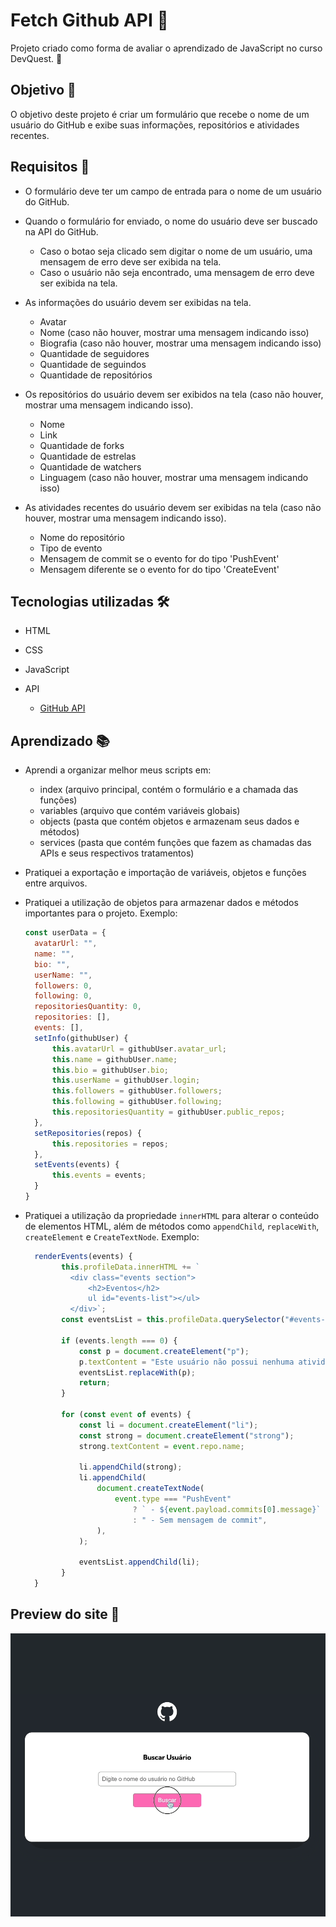 # Fetch Github API 🔎

Projeto criado como forma de avaliar o aprendizado de JavaScript no curso DevQuest. 👾

## Objetivo 🎯

O objetivo deste projeto é criar um formulário que recebe o nome de um usuário do GitHub e exibe suas informações, repositórios e atividades recentes.

## Requisitos 📝

- O formulário deve ter um campo de entrada para o nome de um usuário do GitHub.

- Quando o formulário for enviado, o nome do usuário deve ser buscado na API do GitHub.
  - Caso o botao seja clicado sem digitar o nome de um usuário, uma mensagem de erro deve ser exibida na tela.
  - Caso o usuário não seja encontrado, uma mensagem de erro deve ser exibida na tela.

- As informações do usuário devem ser exibidas na tela.
  - Avatar
  - Nome (caso não houver, mostrar uma mensagem indicando isso)
  - Biografia (caso não houver, mostrar uma mensagem indicando isso)
  - Quantidade de seguidores
  - Quantidade de seguindos
  - Quantidade de repositórios

- Os repositórios do usuário devem ser exibidos na tela (caso não houver, mostrar uma mensagem indicando isso).
  - Nome
  - Link
  - Quantidade de forks
  - Quantidade de estrelas
  - Quantidade de watchers
  - Linguagem (caso não houver, mostrar uma mensagem indicando isso)

- As atividades recentes do usuário devem ser exibidas na tela (caso não houver, mostrar uma mensagem indicando isso).
  - Nome do repositório
  - Tipo de evento
  - Mensagem de commit se o evento for do tipo 'PushEvent'
  - Mensagem diferente se o evento for do tipo 'CreateEvent'

## Tecnologias utilizadas 🛠️

- HTML

- CSS

- JavaScript

- API
  - [GitHub API](https://docs.github.com/en/rest)

## Aprendizado 📚

- Aprendi a organizar melhor meus scripts em:
  - index (arquivo principal, contém o formulário e a chamada das funções)
  - variables (arquivo que contém variáveis globais)
  - objects (pasta que contém objetos e armazenam seus dados e métodos)
  - services (pasta que contém funções que fazem as chamadas das APIs e seus respectivos tratamentos)

- Pratiquei a exportação e importação de variáveis, objetos e funções entre arquivos.

- Pratiquei a utilização de objetos para armazenar dados e métodos importantes para o projeto. Exemplo:

  ``` javascript
  const userData = {
    avatarUrl: "",
    name: "",
    bio: "",
    userName: "",
    followers: 0,
    following: 0,
    repositoriesQuantity: 0,
    repositories: [],
    events: [],
    setInfo(githubUser) {
        this.avatarUrl = githubUser.avatar_url;
        this.name = githubUser.name;
        this.bio = githubUser.bio;
        this.userName = githubUser.login;
        this.followers = githubUser.followers;
        this.following = githubUser.following;
        this.repositoriesQuantity = githubUser.public_repos;
    },
    setRepositories(repos) {
        this.repositories = repos;
    },
    setEvents(events) {
        this.events = events;
    }
  } 
  ```

- Pratiquei a utilização da propriedade `innerHTML` para alterar o conteúdo de elementos HTML, além de métodos como `appendChild`, `replaceWith`, `createElement` e `CreateTextNode`. Exemplo:

  ``` javascript
    renderEvents(events) {
		  this.profileData.innerHTML += `
            <div class="events section">
                <h2>Eventos</h2>
                ul id="events-list"></ul>
            </div>`;
		  const eventsList = this.profileData.querySelector("#events-list");

		  if (events.length === 0) {
			  const p = document.createElement("p");
			  p.textContent = "Este usuário não possui nenhuma atividade recente.";
			  eventsList.replaceWith(p);
			  return;
		  }

		  for (const event of events) {
			  const li = document.createElement("li");
			  const strong = document.createElement("strong");
			  strong.textContent = event.repo.name;

			  li.appendChild(strong);
			  li.appendChild(
				  document.createTextNode(
					  event.type === "PushEvent"
						  ? ` - ${event.payload.commits[0].message}`
						  : " - Sem mensagem de commit",
				  ),
			  );

			  eventsList.appendChild(li);
		  }
    }

  ```

## Preview do site 👀

![Preview Gif](./src/design/fetch-github-api-preview.gif)
